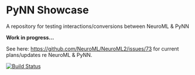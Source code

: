 # PyNN Showcase

A repository for testing interactions/conversions between NeuroML &amp; PyNN

**Work in progress...**

See here: https://github.com/NeuroML/NeuroML2/issues/73 for current plans/updates re NeuroML & PyNN.


[![Build Status](https://travis-ci.com/OpenSourceBrain/PyNNShowcase.svg?branch=master)](https://travis-ci.com/OpenSourceBrain/PyNNShowcase)
